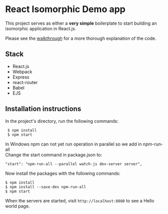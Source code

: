 # React Isomorphic Demo app

This project serves as either a **very simple** boilerplate to start building an isomorphic application in React.js.

Please see the [walkthrough](http://seanamarasinghe.com/developer/javascript/isomorphic-javascript/) for a more thorough explanation of the code.

## Stack

- React.js
- Webpack
- Express
- react-router
- Babel
- EJS

## Installation instructions

 In the project's directory, run the following commands:
```
 $ npm install
 $ npm start
```

In Windows npm can not yet run operation in parallel so we add in npm-run-all<br />
Change the start command in package.json to:<br />

```
"start": "npm-run-all --parallel watch-js dev-server server",
```
Now install the packages with the following commands:

```
$ npm install
$ npm install --save-dev npm-run-all
$ npm start
```

When the servers are started, visit `http://localhost:8080` to see a Hello world page.
